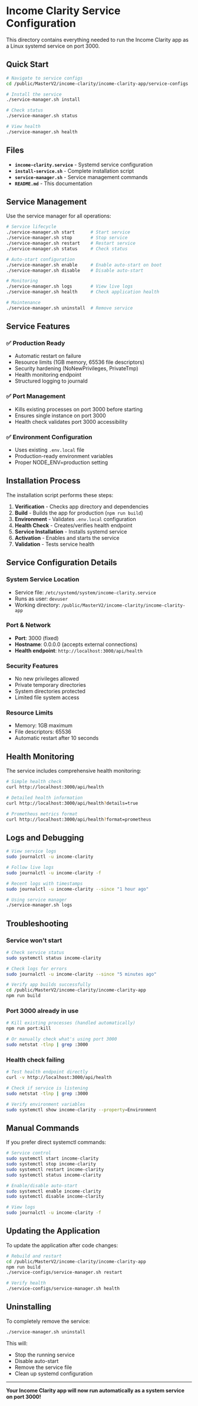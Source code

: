 # Income Clarity Service Configuration

This directory contains everything needed to run the Income Clarity app as a Linux systemd service on port 3000.

## Quick Start

```bash
# Navigate to service configs
cd /public/MasterV2/income-clarity/income-clarity-app/service-configs

# Install the service
./service-manager.sh install

# Check status
./service-manager.sh status

# View health
./service-manager.sh health
```

## Files

- **`income-clarity.service`** - Systemd service configuration
- **`install-service.sh`** - Complete installation script
- **`service-manager.sh`** - Service management commands
- **`README.md`** - This documentation

## Service Management

Use the service manager for all operations:

```bash
# Service lifecycle
./service-manager.sh start      # Start service
./service-manager.sh stop       # Stop service
./service-manager.sh restart    # Restart service
./service-manager.sh status     # Check status

# Auto-start configuration
./service-manager.sh enable     # Enable auto-start on boot
./service-manager.sh disable    # Disable auto-start

# Monitoring
./service-manager.sh logs       # View live logs
./service-manager.sh health     # Check application health

# Maintenance
./service-manager.sh uninstall  # Remove service
```

## Service Features

### ✅ Production Ready
- Automatic restart on failure
- Resource limits (1GB memory, 65536 file descriptors)
- Security hardening (NoNewPrivileges, PrivateTmp)
- Health monitoring endpoint
- Structured logging to journald

### ✅ Port Management
- Kills existing processes on port 3000 before starting
- Ensures single instance on port 3000
- Health check validates port 3000 accessibility

### ✅ Environment Configuration
- Uses existing `.env.local` file
- Production-ready environment variables
- Proper NODE_ENV=production setting

## Installation Process

The installation script performs these steps:

1. **Verification** - Checks app directory and dependencies
2. **Build** - Builds the app for production (`npm run build`)
3. **Environment** - Validates `.env.local` configuration
4. **Health Check** - Creates/verifies health endpoint
5. **Service Installation** - Installs systemd service
6. **Activation** - Enables and starts the service
7. **Validation** - Tests service health

## Service Configuration Details

### System Service Location
- Service file: `/etc/systemd/system/income-clarity.service`
- Runs as user: `devuser`
- Working directory: `/public/MasterV2/income-clarity/income-clarity-app`

### Port & Network
- **Port**: 3000 (fixed)
- **Hostname**: 0.0.0.0 (accepts external connections)
- **Health endpoint**: `http://localhost:3000/api/health`

### Security Features
- No new privileges allowed
- Private temporary directories
- System directories protected
- Limited file system access

### Resource Limits
- Memory: 1GB maximum
- File descriptors: 65536
- Automatic restart after 10 seconds

## Health Monitoring

The service includes comprehensive health monitoring:

```bash
# Simple health check
curl http://localhost:3000/api/health

# Detailed health information
curl http://localhost:3000/api/health?details=true

# Prometheus metrics format
curl http://localhost:3000/api/health?format=prometheus
```

## Logs and Debugging

```bash
# View service logs
sudo journalctl -u income-clarity

# Follow live logs
sudo journalctl -u income-clarity -f

# Recent logs with timestamps
sudo journalctl -u income-clarity --since "1 hour ago"

# Using service manager
./service-manager.sh logs
```

## Troubleshooting

### Service won't start
```bash
# Check service status
sudo systemctl status income-clarity

# Check logs for errors
sudo journalctl -u income-clarity --since "5 minutes ago"

# Verify app builds successfully
cd /public/MasterV2/income-clarity/income-clarity-app
npm run build
```

### Port 3000 already in use
```bash
# Kill existing processes (handled automatically)
npm run port:kill

# Or manually check what's using port 3000
sudo netstat -tlnp | grep :3000
```

### Health check failing
```bash
# Test health endpoint directly
curl -v http://localhost:3000/api/health

# Check if service is listening
sudo netstat -tlnp | grep :3000

# Verify environment variables
sudo systemctl show income-clarity --property=Environment
```

## Manual Commands

If you prefer direct systemctl commands:

```bash
# Service control
sudo systemctl start income-clarity
sudo systemctl stop income-clarity
sudo systemctl restart income-clarity
sudo systemctl status income-clarity

# Enable/disable auto-start
sudo systemctl enable income-clarity
sudo systemctl disable income-clarity

# View logs
sudo journalctl -u income-clarity -f
```

## Updating the Application

To update the application after code changes:

```bash
# Rebuild and restart
cd /public/MasterV2/income-clarity/income-clarity-app
npm run build
./service-configs/service-manager.sh restart

# Verify health
./service-configs/service-manager.sh health
```

## Uninstalling

To completely remove the service:

```bash
./service-manager.sh uninstall
```

This will:
- Stop the running service
- Disable auto-start
- Remove the service file
- Clean up systemd configuration

---

**Your Income Clarity app will now run automatically as a system service on port 3000!**